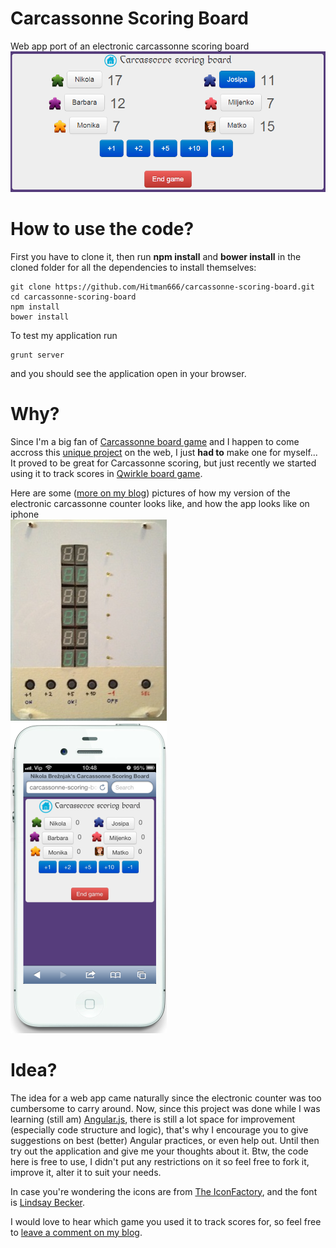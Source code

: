 Carcassonne Scoring Board
=========================
Web app port of an electronic carcassonne scoring board  
![alt text](app/images/webapp.PNG "Carcassonne scoring board application screenshot")

How to use the code?
====================
First you have to clone it, then run **npm install** and **bower install** in the cloned folder for all the dependencies to install themselves:

    git clone https://github.com/Hitman666/carcassonne-scoring-board.git
    cd carcassonne-scoring-board
    npm install
    bower install

To test my application run

    grunt server

and you should see the application open in your browser.

Why?
====
Since I'm a big fan of [Carcassonne board game](http://boardgamegeek.com/boardgame/822/carcassonne) and I happen to come accross this [unique project](http://www.av-technologies.net/scoreboard/index.html) on the web, I just __had to__ make one for myself... It proved to be great for Carcassonne scoring, but just recently we started using it to track scores in [Qwirkle board game](http://boardgamegeek.com/boardgame/25669/qwirkle).

Here are some ([more on my blog](http://www.nikola-breznjak.com/blog/projects/carcassonne-scoring-board-application)) pictures of how my version of the electronic carcassonne counter looks like, and how the app looks like on iphone  
![alt text](app/images/myElectronicCarcassonneScoringBoard_250.jpg "My electronic Carcassonne scoring board")  
![alt text](app/images/iphoneLooks_250.png "My Carcassonne scoring board application on iPhone")

Idea?
=====

The idea for a web app came naturally since the electronic counter was too cumbersome to carry around. Now, since this project was done while I was learning (still am) [Angular.js](http://angularjs.org/), there is still a lot space for improvement (especially code structure and logic), that's why I encourage you to give suggestions on best (better) Angular practices, or even help out. Until then try out the application and give me your thoughts about it. Btw, the code here is free to use, I didn't put any restrictions on it so feel free to fork it, improve it, alter it to suit your needs.

In case you're wondering the icons are from [The IconFactory](http://iconfactory.com/freeware/preview/cmap), and the font is [Lindsay Becker](href="http://www.ufonts.com/fonts/lindsay-becker.html).

I would love to hear which game you used it to track scores for, so feel free to [leave a comment on my blog](http://www.nikola-breznjak.com/blog/projects/carcassonne-scoring-board-application).